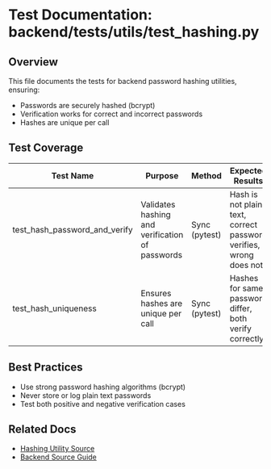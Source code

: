 # Test Documentation: backend/tests/utils/test_hashing.py

## Overview

This file documents the tests for backend password hashing utilities, ensuring:

- Passwords are securely hashed (bcrypt)
- Verification works for correct and incorrect passwords
- Hashes are unique per call

## Test Coverage

| Test Name                  | Purpose                                         | Method                  | Expected Results                                                      |
|----------------------------|-------------------------------------------------|-------------------------|-----------------------------------------------------------------------|
| test_hash_password_and_verify | Validates hashing and verification of passwords | Sync (pytest)           | Hash is not plain text, correct password verifies, wrong does not      |
| test_hash_uniqueness       | Ensures hashes are unique per call              | Sync (pytest)           | Hashes for same password differ, both verify correctly                 |

## Best Practices

- Use strong password hashing algorithms (bcrypt)
- Never store or log plain text passwords
- Test both positive and negative verification cases

## Related Docs

- [Hashing Utility Source](../../../src/utils/hashing.py.md)
- [Backend Source Guide](../../../../backend-source-guide.md)
